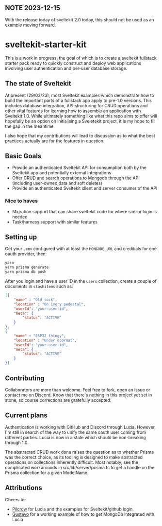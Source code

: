 ## NOTE 2023-12-15
With the release today of sveltekit 2.0 today, this should not be used as an example moving forward.

# sveltekit-starter-kit

This is a work in progress, the goal of which is to create a sveltekit fullstack starter pack ready to quickly
construct and deploy web applications involving user authentication and per-user database storage.

## The state of Sveltekit

At present (29/03/23), most Sveltekit examples which demonstrate how to build the important parts of a fullstack
app apply to pre-1.0 versions. This includes database integration, API structuring for CRUD operations and other
vital features for learning how to assemble an application with Sveltekit 1.0. While ultimately something like
what this repo aims to offer will hopefully be an option on initialising a Sveletekit project, it is my hope to
fill the gap in the meantime.

I also hope that my contributions will lead to discussion as to what the best practices actually are for the
features in question.

## Basic Goals

- Provide an authenticated Sveltekit API for consumption both by the Sveltekit app and potentially external integrations
- Offer CRUD and search operations to Mongodb through the API (including user-owned data and soft deletes)
- Provide an authenticated Sveltekit client and server consumer of the API

### Nice to haves

- Migration support that can share sveltekit code for where similar logic is needed
- Task/harness support with similar features

## Setting up

Get your `.env` configured with at least the `MONGODB_URL` and creditials for one oauth provider, then:

``` zsh
yarn
yarn prisma generate
yarn prisma db push
```

After you login and have a user ID in the `users` collection, create a couple of documents in `stashitems` such as:

``` json
[{
    "name" : "Old sock",
    "location" : "On ivory pedestal",
    "userId": "your-user-id",
    "meta": {
        "status": "ACTIVE"
    }
},
{
    "name" : "ESP32 thingy",
    "location" : "Under doormat",
    "userId": "your-user-id",
    "meta": {
        "status": "ACTIVE"
    }
}]
```

## Contributing

Collaborators are more than welcome. Feel free to fork, open an issue or contact me on Discord. Know that there's nothing
in this project yet set in stone, so course corrections are gratefully accepted.

## Current plans

Authentication is working with GitHub and Discord through Lucia. However, I'm still in search of the way to unify the same
oauth user coming from different parties. Lucia is now in a state which should be non-breaking through 1.0.

The abstracted CRUD work done raises the question as to whether Prisma was the correct choice, as its tooling is designed
to make abstracted operations on collections inherently difficult. Most notably, see the complicated workarounds in
src/lib/server/prisma.ts to get a handle on the Prisma collection for a given ModelName.

## Attributions

Cheers to:

- [Pilcrow](https://pilcrow.vercel.app/) for Lucia and the examples for Sveltekit/github login.
- [Gustavo](https://www.gustavocadev.me/) for a working example of how to get MongoDb integrated with Lucia
